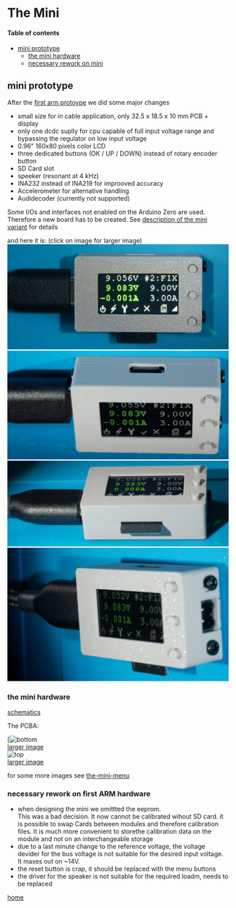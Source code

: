 # The Mini

#### Table of contents
- [mini prototype](#mini-prototype)
  - [the mini hardware](#the-mini-ARM-hardware)
  - [necessary rework on mini](#necessary-rework-on-mini)

## mini prototype
After the [first arm protoype](./arm01.md) we did some major changes

- small size for in cable application, only 32.5 x 18.5 x 10 mm PCB + display
- only one dcdc suplly for cpu capable of full input voltage range and bypassing 
  the regulator on low input voltage
- 0.96" 160x80 pixels color LCD
- three dedicated buttons (OK / UP / DOWN) instead of rotary encoder button
- SD Card slot
- speeker (resonant at 4 kHz)
- INA232 instead of INA219 for improoved accuracy
- Accelerometer for alternative handling
- Audidecoder (currently not supported)

Some I/Os and interfaces not enabled on the Arduino Zero are used. Therefore a 
new board has to be created. See [description of the mini variant](./sw.md#description-of-the-mini-variant)
for details

and here it is: (click on image for larger image)  
[![top](../img/mini_case_grey.jpg)](../img/mini_case_grey_large.jpg)  
[![micro usb](../img/mini_case_grey_micro_usb.jpg)](../img/mini_case_grey_micro_usb_large.jpg)  
[![micro sd](../img/mini_case_grey_micro_sd.jpg)](../img/mini_case_grey_micro_sd_large.jpg)  
[![ptsm](../img/mini_case_grey_ptsm.jpg)](../img/mini_case_grey_ptsm_large.jpg)  

 
### the mini hardware

[schematics](../SAM/hardware/mini/14021_default_pdmicroMini_Sch.pdf)

The PCBA:  

[![bottom](../img/mini_bot.png)  
[larger image](../img/mini_bot_large.png)  
![top](../img/mini_top.png)  
[larger image](../img/mini_top_large.png)  

for some more images see [the-mini-menu](./mini-menu.md)  

### necessary rework on first ARM hardware
- when designing the mini we omittted the eeprom.   
  This was a bad decision. It now cannot be calibrated wihout SD card. it is 
  possible to swap Cards between modules and therefore calibration files. It is much
  more convenient to storethe calibration data on the module and not on an interchangeable 
  storage
- due to a last minute change to the reference voltage, the voltage devider for the bus 
  voltage is not suitable for the desired input voltage. It maxes out on ~14V. 
- the reset button is crap, it should be replaced with the menu buttons
- the driver for the speaker is not suitable for the required loadm, needs to be replaced


[home](../README.md)

